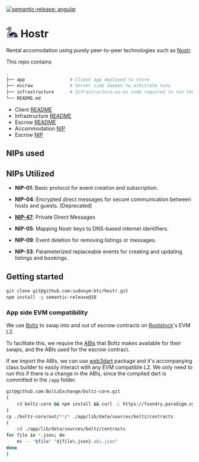 
[![semantic-release: angular](https://img.shields.io/badge/semantic--release-angular-e10079?logo=semantic-release)](https://github.com/semantic-release/semantic-release)


# [<img src="app/assets/images/logo/logo_icon/logo.png" width="32">](https://hostr.network) Hostr

Rental accomodation using purely peer-to-peer technologies such as [Nostr](https://nostr.com/).

This repo contains

```bash
.
├── app                 # Client app deployed to store
├── escrow              # Server side daemon to arbitrate txns
├── infrastructure      # Infrastructure-as-as code required to run the project
└── README.md               
```

- Client [README](./app/README.md)
- Infrastructure [README](./infrastructure/README.md)
- Escrow [README](./escrow/README.md)
- Accommodation [NIP](../NIP)
- Escrow [NIP](../NIP)

## NIPs used

## NIPs Utilized

- **NIP-01**: Basic protocol for event creation and subscription.
- **NIP-04**: Encrypted direct messages for secure communication between hosts and guests. (Deprecated)
- [**NIP-47**](https://github.com/nostr-protocol/nips/blob/master/17.md): Private Direct Messages
 
- **NIP-05**: Mapping Nostr keys to DNS-based internet identifiers.
- **NIP-09**: Event deletion for removing listings or messages.
- **NIP-33**: Parameterized replaceable events for creating and updating listings and bookings.

## Getting started

```bash
git clone git@github.com:sudonym-btc/hostr.git
npm install -g semantic-release@18
```

<!-- Install dependencies needed to compile https://github.com/SatoshiPortal/boltz-dart/tree/trunk

install android studio, command line tools and ndk (side-by-side)
```bash
git clone git@github.com:SatoshiPortal/boltz-dart.git
# install rust
curl --proto '=https' --tlsv1.2 -sSf https://sh.rustup.rs | sh
# install tools
cargo install flutter_rust_bridge_codegen --version 2.0.0
cargo install cargo-ndk
cargo install cargo-lipo

(cd ./boltz-dart && ./compile.native.sh) -->
<!-- ``` -->

### App side EVM compatibility

We use [Boltz](https://boltz.exchange/) to swap into and out of escrow contracts on [Rootstock](https://rootstock.io/)'s EVM L2.

To facilitate this, we require the [ABIs](https://www.quicknode.com/guides/ethereum-development/smart-contracts/what-is-an-abi) that Boltz makes available for their swaps, and the ABIs used for the escrow contract.

If we import the ABIs, we can use [web3dart](https://pub.dev/packages/web3dart) package and it's accompanying class builder to easily interact with any EVM compatible L2.
We only need to run this if there is a change in the ABIs, since the compiled dart is committed in the `/app` folder.

``` bash
git@github.com:BoltzExchange/boltz-core.git
(
    cd boltz-core && npm install && curl -L https://foundry.paradigm.xyz | bash && foundryup && npm run compile:solidity
)
cp ./boltz-core/out/**/* ./app/lib/data/sources/boltz/contracts
(
    cd ./app/lib/data/sources/boltz/contracts
for file in *.json; do 
    mv -- "$file" "${file%.json}.abi.json"
done
)
```
